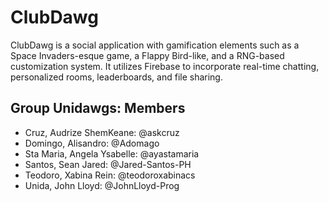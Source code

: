 # ClubDawg

ClubDawg is a social application with gamification elements such as a Space Invaders-esque game, a Flappy Bird-like, and a RNG-based customization system. It utilizes Firebase to incorporate real-time chatting, personalized rooms, leaderboards, and file sharing.

## Group Unidawgs: Members

- Cruz, Audrize ShemKeane: @askcruz
- Domingo, Alisandro: @Adomago
- Sta Maria, Angela Ysabelle: @ayastamaria
- Santos, Sean Jared: @Jared-Santos-PH
- Teodoro, Xabina Rein: @teodoroxabinacs
- Unida, John Lloyd: @JohnLloyd-Prog
